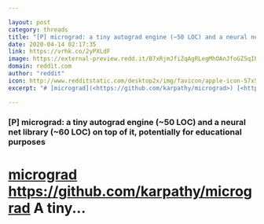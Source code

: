 ```yaml
---

layout: post
category: threads
title: "[P] micrograd: a tiny autograd engine (~50 LOC) and a neural net library (~60 LOC) on top of it, potentially for educational purposes"
date: 2020-04-14 02:17:35
link: https://vrhk.co/2yPXLdF
image: https://external-preview.redd.it/B7xRjmJfiZqAgRLegMhOAnJfoGZSqIPXrNo6eKFCAWA.jpg?width=400&height=209.42408377&auto=webp&crop=400:209.42408377,smart&s=a2135e6459cb715955160bd0ef30b288f8f88805
domain: reddit.com
author: "reddit"
icon: http://www.redditstatic.com/desktop2x/img/favicon/apple-icon-57x57.png
excerpt: "# [micrograd](<https://github.com/karpathy/micrograd>) [<https://github.com/karpathy/micrograd>](<https://github.com/karpathy/micrograd>) A tiny..."

---
```


### [P] micrograd: a tiny autograd engine (~50 LOC) and a neural net library (~60 LOC) on top of it, potentially for educational purposes

# [micrograd](<https://github.com/karpathy/micrograd>) [<https://github.com/karpathy/micrograd>](<https://github.com/karpathy/micrograd>) A tiny...